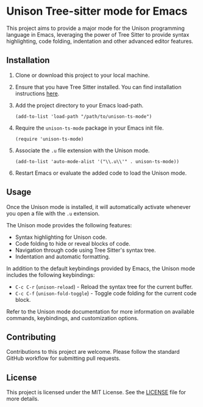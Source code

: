 # Unison Tree-sitter mode for Emacs

This project aims to provide a major mode for the Unison programming language in Emacs, leveraging the power of Tree Sitter to provide syntax highlighting, code folding, indentation and other advanced editor features.

## Installation

1. Clone or download this project to your local machine.

2. Ensure that you have Tree Sitter installed. You can find installation instructions [here](https://emacs-tree-sitter.github.io/).

3. Add the project directory to your Emacs load-path.

    ```elisp
    (add-to-list 'load-path "/path/to/unison-ts-mode")
    ```

4. Require the `unison-ts-mode` package in your Emacs init file.

    ```elisp
    (require 'unison-ts-mode)
    ```

5. Associate the `.u` file extension with the Unison mode.

    ```elisp
    (add-to-list 'auto-mode-alist '("\\.u\\'" . unison-ts-mode))
    ```

6. Restart Emacs or evaluate the added code to load the Unison mode.

## Usage

Once the Unison mode is installed, it will automatically activate whenever you open a file with the `.u` extension.

The Unison mode provides the following features:
- Syntax highlighting for Unison code.
- Code folding to hide or reveal blocks of code.
- Navigation through code using Tree Sitter's syntax tree.
- Indentation and automatic formatting.

In addition to the default keybindings provided by Emacs, the Unison mode includes the following keybindings:

- `C-c C-r` (`unison-reload`) - Reload the syntax tree for the current buffer.
- `C-c C-f` (`unison-fold-toggle`) - Toggle code folding for the current code block.

Refer to the Unison mode documentation for more information on available commands, keybindings, and customization options.

## Contributing

Contributions to this project are welcome. Please follow the standard GitHub workflow for submitting pull requests.

## License

This project is licensed under the MIT License. See the [LICENSE](LICENSE) file for more details.
